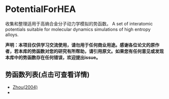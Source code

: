 # PotentialForHEA
 收集和整理适用于高熵合金分子动力学模拟的势函数。
 A set of interatomic potentials suitable for molecular dynamics simulations of high entropy alloys.

**声明：本项目仅供学习交流使用，请勿用于任何商业用途。感谢各位论文的原作者，若本库的势函数对您的研究有所帮助，请引用原文。如果您有任何意见或发现本库中的势函数存在任何错误，欢迎提出issue。**

## 势函数列表(点击可查看详情)
- [Zhou(2004)](https://github.com/Shiliang2333/PotentialForHEA/tree/main/Zhou2004)  
-